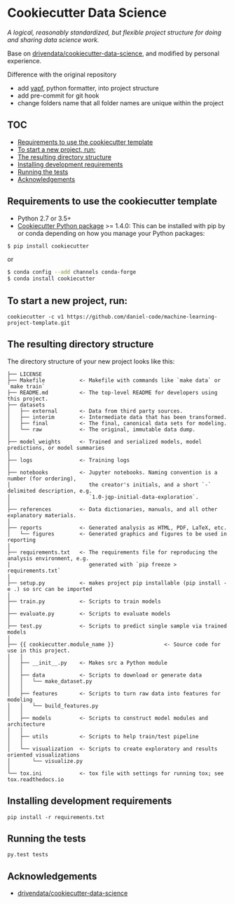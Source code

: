# Cookiecutter Data Science <!-- omit in toc -->

_A logical, reasonably standardized, but flexible project structure for doing and sharing data science work._


Base on [drivendata/cookiecutter-data-science](https://github.com/drivendata/cookiecutter-data-science), and modified by personal experience.

Difference with the original repository
- add [yapf](https://github.com/google/yapf), python formatter, into project structure
- add pre-commit for git hook
- change folders name that all folder names are unique within the project 

## TOC <!-- omit in toc -->
- [Requirements to use the cookiecutter template](#requirements-to-use-the-cookiecutter-template)
- [To start a new project, run:](#to-start-a-new-project-run)
- [The resulting directory structure](#the-resulting-directory-structure)
- [Installing development requirements](#installing-development-requirements)
- [Running the tests](#running-the-tests)
- [Acknowledgements](#acknowledgements)

## Requirements to use the cookiecutter template

 - Python 2.7 or 3.5+
 - [Cookiecutter Python package](http://cookiecutter.readthedocs.org/en/latest/installation.html) >= 1.4.0: This can be installed with pip by or conda depending on how you manage your Python packages:

``` bash
$ pip install cookiecutter
```

or

``` bash
$ conda config --add channels conda-forge
$ conda install cookiecutter
```


## To start a new project, run:

    cookiecutter -c v1 https://github.com/daniel-code/machine-learning-project-template.git

## The resulting directory structure

The directory structure of your new project looks like this: 

```
├── LICENSE
├── Makefile           <- Makefile with commands like `make data` or `make train`
├── README.md          <- The top-level README for developers using this project.
├── datasets
│   ├── external       <- Data from third party sources.
│   ├── interim        <- Intermediate data that has been transformed.
│   ├── final          <- The final, canonical data sets for modeling.
│   └── raw            <- The original, immutable data dump.
│
├── model_weights      <- Trained and serialized models, model predictions, or model summaries
│
├── logs               <- Training logs
│
├── notebooks          <- Jupyter notebooks. Naming convention is a number (for ordering),
│                         the creator's initials, and a short `-` delimited description, e.g.
│                         `1.0-jqp-initial-data-exploration`.
│
├── references         <- Data dictionaries, manuals, and all other explanatory materials.
│
├── reports            <- Generated analysis as HTML, PDF, LaTeX, etc.
│   └── figures        <- Generated graphics and figures to be used in reporting
│
├── requirements.txt   <- The requirements file for reproducing the analysis environment, e.g.
│                         generated with `pip freeze > requirements.txt`
│
├── setup.py           <- makes project pip installable (pip install -e .) so src can be imported
│
├── train.py           <- Scripts to train models
│
├── evaluate.py        <- Scripts to evaluate models
│
├── test.py            <- Scripts to predict single sample via trained models
│
├── {{ cookiecutter.module_name }}                <- Source code for use in this project.
│   │
│   ├── __init__.py    <- Makes src a Python module
│   │
│   ├── data           <- Scripts to download or generate data
│   │   └── make_dataset.py
│   │
│   ├── features       <- Scripts to turn raw data into features for modeling
│   │   └── build_features.py
│   │
│   ├── models         <- Scripts to construct model modules and architecture
│   │ 
│   ├── utils          <- Scripts to help train/test pipeline
│   │
│   └── visualization  <- Scripts to create exploratory and results oriented visualizations
│       └── visualize.py
│
└── tox.ini            <- tox file with settings for running tox; see tox.readthedocs.io
```

## Installing development requirements

    pip install -r requirements.txt

## Running the tests

    py.test tests

## Acknowledgements
- [drivendata/cookiecutter-data-science](https://github.com/drivendata/cookiecutter-data-science)

